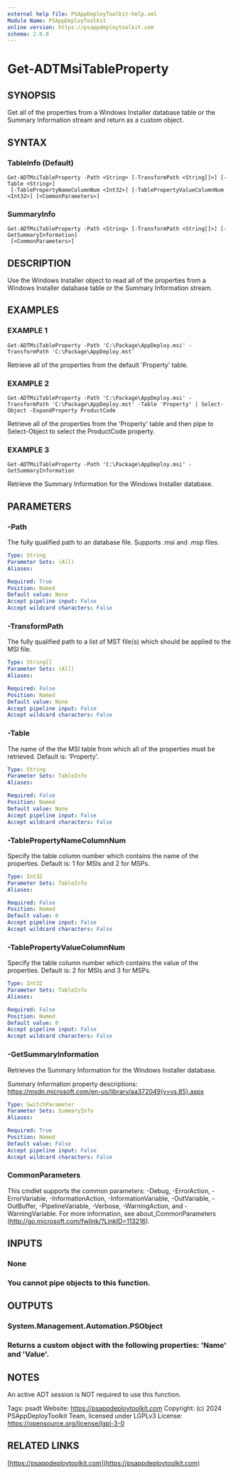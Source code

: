 ```yaml
---
external help file: PSAppDeployToolkit-help.xml
Module Name: PSAppDeployToolkit
online version: https://psappdeploytoolkit.com
schema: 2.0.0
---
```


# Get-ADTMsiTableProperty

## SYNOPSIS
Get all of the properties from a Windows Installer database table or the Summary Information stream and return as a custom object.

## SYNTAX

### TableInfo (Default)
```
Get-ADTMsiTableProperty -Path <String> [-TransformPath <String[]>] [-Table <String>]
 [-TablePropertyNameColumnNum <Int32>] [-TablePropertyValueColumnNum <Int32>] [<CommonParameters>]
```

### SummaryInfo
```
Get-ADTMsiTableProperty -Path <String> [-TransformPath <String[]>] [-GetSummaryInformation]
 [<CommonParameters>]
```

## DESCRIPTION
Use the Windows Installer object to read all of the properties from a Windows Installer database table or the Summary Information stream.

## EXAMPLES

### EXAMPLE 1
```
Get-ADTMsiTableProperty -Path 'C:\Package\AppDeploy.msi' -TransformPath 'C:\Package\AppDeploy.mst'
```

Retrieve all of the properties from the default 'Property' table.

### EXAMPLE 2
```
Get-ADTMsiTableProperty -Path 'C:\Package\AppDeploy.msi' -TransformPath 'C:\Package\AppDeploy.mst' -Table 'Property' | Select-Object -ExpandProperty ProductCode
```

Retrieve all of the properties from the 'Property' table and then pipe to Select-Object to select the ProductCode property.

### EXAMPLE 3
```
Get-ADTMsiTableProperty -Path 'C:\Package\AppDeploy.msi' -GetSummaryInformation
```

Retrieve the Summary Information for the Windows Installer database.

## PARAMETERS

### -Path
The fully qualified path to an database file.
Supports .msi and .msp files.

```yaml
Type: String
Parameter Sets: (All)
Aliases:

Required: True
Position: Named
Default value: None
Accept pipeline input: False
Accept wildcard characters: False
```

### -TransformPath
The fully qualified path to a list of MST file(s) which should be applied to the MSI file.

```yaml
Type: String[]
Parameter Sets: (All)
Aliases:

Required: False
Position: Named
Default value: None
Accept pipeline input: False
Accept wildcard characters: False
```

### -Table
The name of the the MSI table from which all of the properties must be retrieved.
Default is: 'Property'.

```yaml
Type: String
Parameter Sets: TableInfo
Aliases:

Required: False
Position: Named
Default value: None
Accept pipeline input: False
Accept wildcard characters: False
```

### -TablePropertyNameColumnNum
Specify the table column number which contains the name of the properties.
Default is: 1 for MSIs and 2 for MSPs.

```yaml
Type: Int32
Parameter Sets: TableInfo
Aliases:

Required: False
Position: Named
Default value: 0
Accept pipeline input: False
Accept wildcard characters: False
```

### -TablePropertyValueColumnNum
Specify the table column number which contains the value of the properties.
Default is: 2 for MSIs and 3 for MSPs.

```yaml
Type: Int32
Parameter Sets: TableInfo
Aliases:

Required: False
Position: Named
Default value: 0
Accept pipeline input: False
Accept wildcard characters: False
```

### -GetSummaryInformation
Retrieves the Summary Information for the Windows Installer database.

Summary Information property descriptions: https://msdn.microsoft.com/en-us/library/aa372049(v=vs.85).aspx

```yaml
Type: SwitchParameter
Parameter Sets: SummaryInfo
Aliases:

Required: True
Position: Named
Default value: False
Accept pipeline input: False
Accept wildcard characters: False
```

### CommonParameters
This cmdlet supports the common parameters: -Debug, -ErrorAction, -ErrorVariable, -InformationAction, -InformationVariable, -OutVariable, -OutBuffer, -PipelineVariable, -Verbose, -WarningAction, and -WarningVariable.
For more information, see about_CommonParameters (http://go.microsoft.com/fwlink/?LinkID=113216).

## INPUTS

### None
### You cannot pipe objects to this function.
## OUTPUTS

### System.Management.Automation.PSObject
### Returns a custom object with the following properties: 'Name' and 'Value'.
## NOTES
An active ADT session is NOT required to use this function.

Tags: psadt
Website: https://psappdeploytoolkit.com
Copyright: (c) 2024 PSAppDeployToolkit Team, licensed under LGPLv3
License: https://opensource.org/license/lgpl-3-0

## RELATED LINKS

[https://psappdeploytoolkit.com](https://psappdeploytoolkit.com)

